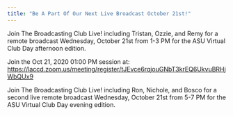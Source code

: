 ```yaml
---
title: "Be A Part Of Our Next Live Broadcast October 21st!"
---
```


Join The Broadcasting Club Live! including Tristan, Ozzie, and Remy for a remote broadcast Wednesday, October 21st from 1-3 PM for the ASU Virtual Club Day afternoon edition.

Join the Oct 21, 2020 01:00 PM session at: https://laccd.zoom.us/meeting/register/tJEvce6rqjouGNbT3krEQ6UkvuBRHjWbQUx9

Join The Broadcasting Club Live! including Ron, Nichole, and Bosco for a second live remote broadcast Wednesday, October 21st from 5-7 PM for the ASU Virtual Club Day evening edition.
